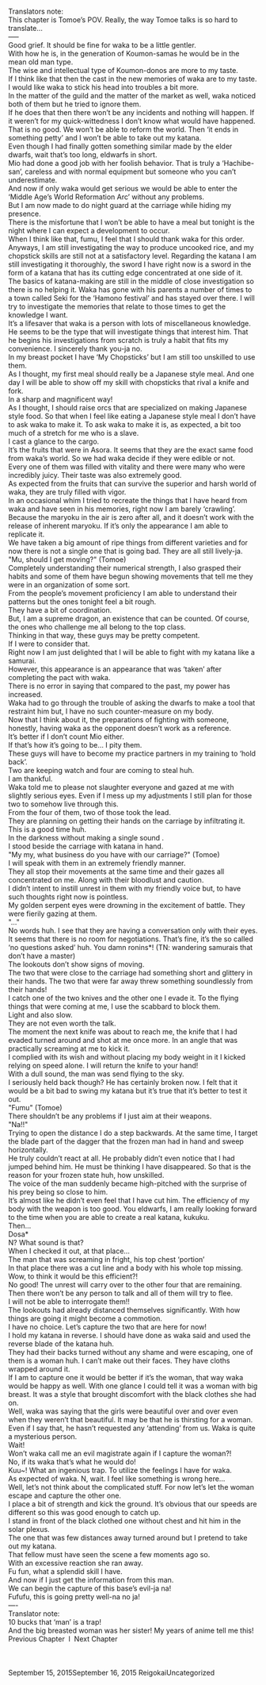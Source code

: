 <br/>
Translators note:<br/>
This chapter is Tomoe’s POV. Really, the way Tomoe talks is so hard to translate…<br/>
—–<br/>
Good grief. It should be fine for waka to be a little gentler.<br/>
With how he is, in the generation of Koumon-samas he would be in the mean old man type.<br/>
The wise and intellectual type of Koumon-donos are more to my taste.<br/>
If I think like that then the cast in the new memories of waka are to my taste.<br/>
I would like waka to stick his head into troubles a bit more.<br/>
In the matter of the guild and the matter of the market as well, waka noticed both of them but he tried to ignore them.<br/>
If he does that then there won’t be any incidents and nothing will happen. If it weren’t for my quick-wittedness I don’t know what would have happened.<br/>
That is no good. We won’t be able to reform the world. Then ‘it ends in something petty’ and I won’t be able to take out my katana.<br/>
Even though I had finally gotten something similar made by the elder dwarfs, wait that’s too long, eldwarfs in short.<br/>
Mio had done a good job with her foolish behavior. That is truly a ‘Hachibe-san’, careless and with normal equipment but someone who you can’t underestimate.<br/>
And now if only waka would get serious we would be able to enter the ‘Middle Age’s World Reformation Arc’ without any problems.<br/>
But I am now made to do night guard at the carriage while hiding my presence.<br/>
There is the misfortune that I won’t be able to have a meal but tonight is the night where I can expect a development to occur.<br/>
When I think like that, fumu, I feel that I should thank waka for this order.<br/>
Anyways, I am still investigating the way to produce uncooked rice, and my chopstick skills are still not at a satisfactory level. Regarding the katana I am still investigating it thoroughly, the sword I have right now is a sword in the form of a katana that has its cutting edge concentrated at one side of it.<br/>
The basics of katana-making are still in the middle of close investigation so there is no helping it. Waka has gone with his parents a number of times to a town called Seki for the ‘Hamono festival’ and has stayed over there. I will try to investigate the memories that relate to those times to get the knowledge I want.<br/>
It’s a lifesaver that waka is a person with lots of miscellaneous knowledge. He seems to be the type that will investigate things that interest him. That he begins his investigations from scratch is truly a habit that fits my convenience. I sincerely thank you-ja no.<br/>
In my breast pocket I have ‘My Chopsticks’ but I am still too unskilled to use them.<br/>
As I thought, my first meal should really be a Japanese style meal. And one day I will be able to show off my skill with chopsticks that rival a knife and fork.<br/>
In a sharp and magnificent way!<br/>
As I thought, I should raise orcs that are specialized on making Japanese style food. So that when I feel like eating a Japanese style meal I don’t have to ask waka to make it. To ask waka to make it is, as expected, a bit too much of a stretch for me who is a slave.<br/>
I cast a glance to the cargo.<br/>
It’s the fruits that were in Asora. It seems that they are the exact same food from waka’s world. So we had waka decide if they were edible or not.<br/>
Every one of them was filled with vitality and there were many who were incredibly juicy. Their taste was also extremely good.<br/>
As expected from the fruits that can survive the superior and harsh world of waka, they are truly filled with vigor.<br/>
In an occasional whim I tried to recreate the things that I have heard from waka and have seen in his memories, right now I am barely ‘crawling’.<br/>
Because the maryoku in the air is zero after all, and it doesn’t work with the release of inherent maryoku. If it’s only the appearance I am able to replicate it.<br/>
We have taken a big amount of ripe things from different varieties and for now there is not a single one that is going bad. They are all still lively-ja.<br/>
"Mu, should I get moving?" (Tomoe)<br/>
Completely understanding their numerical strength, I also grasped their habits and some of them have begun showing movements that tell me they were in an organization of some sort.<br/>
From the people’s movement proficiency I am able to understand their patterns but the ones tonight feel a bit rough.<br/>
They have a bit of coordination.<br/>
But, I am a supreme dragon, an existence that can be counted. Of course, the ones who challenge me all belong to the top class.<br/>
Thinking in that way, these guys may be pretty competent.<br/>
If I were to consider that.<br/>
Right now I am just delighted that I will be able to fight with my katana like a samurai.<br/>
However, this appearance is an appearance that was ‘taken’ after completing the pact with waka.<br/>
There is no error in saying that compared to the past, my power has increased.<br/>
Waka had to go through the trouble of asking the dwarfs to make a tool that restraint him but, I have no such counter-measure on my body.<br/>
Now that I think about it, the preparations of fighting with someone, honestly, having waka as the opponent doesn’t work as a reference.<br/>
It’s better if I don’t count Mio either.<br/>
If that’s how it’s going to be… I pity them.<br/>
These guys will have to become my practice partners in my training to ‘hold back’.<br/>
Two are keeping watch and four are coming to steal huh.<br/>
I am thankful.<br/>
Waka told me to please not slaughter everyone and gazed at me with slightly serious eyes. Even if I mess up my adjustments I still plan for those two to somehow live through this.<br/>
From the four of them, two of those took the lead.<br/>
They are planning on getting their hands on the carriage by infiltrating it. This is a good time huh.<br/>
In the darkness without making a single sound .<br/>
I stood beside the carriage with katana in hand.<br/>
"My my, what business do you have with our carriage?" (Tomoe)<br/>
I will speak with them in an extremely friendly manner.<br/>
They all stop their movements at the same time and their gazes all concentrated on me. Along with their bloodlust and caution.<br/>
I didn’t intent to instill unrest in them with my friendly voice but, to have such thoughts right now is pointless.<br/>
My golden serpent eyes were drowning in the excitement of battle. They were fierily gazing at them.<br/>
"…"<br/>
No words huh. I see that they are having a conversation only with their eyes.<br/>
It seems that there is no room for negotiations. That’s fine, it’s the so called ‘no questions asked’ huh. You damn ronins*! (TN: wandering samurais that don’t have a master)<br/>
The lookouts don’t show signs of moving.<br/>
The two that were close to the carriage had something short and glittery in their hands. The two that were far away threw something soundlessly from their hands!<br/>
I catch one of the two knives and the other one I evade it. To the flying things that were coming at me, I use the scabbard to block them.<br/>
Light and also slow.<br/>
They are not even worth the talk.<br/>
The moment the next knife was about to reach me, the knife that I had evaded turned around and shot at me once more. In an angle that was practically screaming at me to kick it.<br/>
I complied with its wish and without placing my body weight in it I kicked relying on speed alone. I will return the knife to your hand!<br/>
With a dull sound, the man was send flying to the sky.<br/>
I seriously held back though? He has certainly broken now. I felt that it would be a bit bad to swing my katana but it’s true that it’s better to test it out.<br/>
"Fumu" (Tomoe)<br/>
There shouldn’t be any problems if I just aim at their weapons.<br/>
"Na!!"<br/>
Trying to open the distance I do a step backwards. At the same time, I target the blade part of the dagger that the frozen man had in hand and sweep horizontally.<br/>
He truly couldn’t react at all. He probably didn’t even notice that I had jumped behind him. He must be thinking I have disappeared. So that is the reason for your frozen state huh, how unskilled.<br/>
The voice of the man suddenly became high-pitched with the surprise of his prey being so close to him.<br/>
It’s almost like he didn’t even feel that I have cut him. The efficiency of my body with the weapon is too good. You eldwarfs, I am really looking forward to the time when you are able to create a real katana, kukuku.<br/>
Then…<br/>
Dosa*<br/>
N? What sound is that?<br/>
When I checked it out, at that place…<br/>
The man that was screaming in fright, his top chest ‘portion’<br/>
In that place there was a cut line and a body with his whole top missing.<br/>
Wow, to think it would be this efficient?!<br/>
No good! The unrest will carry over to the other four that are remaining. Then there won’t be any person to talk and all of them will try to flee.<br/>
I will not be able to interrogate them!!<br/>
The lookouts had already distanced themselves significantly. With how things are going it might become a commotion.<br/>
I have no choice. Let’s capture the two that are here for now!<br/>
I hold my katana in reverse. I should have done as waka said and used the reverse blade of the katana huh.<br/>
They had their backs turned without any shame and were escaping, one of them is a woman huh. I can’t make out their faces. They have cloths wrapped around it.<br/>
If I am to capture one it would be better if it’s the woman, that way waka would be happy as well. With one glance I could tell it was a woman with big breast. It was a style that brought discomfort with the black clothes she had on.<br/>
Well, waka was saying that the girls were beautiful over and over even when they weren’t that beautiful. It may be that he is thirsting for a woman.<br/>
Even if I say that, he hasn’t requested any ‘attending’ from us. Waka is quite a mysterious person.<br/>
Wait!<br/>
Won’t waka call me an evil magistrate again if I capture the woman?!<br/>
No, if its waka that’s what he would do!<br/>
Kuu~! What an ingenious trap. To utilize the feelings I have for waka.<br/>
As expected of waka. N, wait. I feel like something is wrong here…<br/>
Well, let’s not think about the complicated stuff. For now let’s let the woman escape and capture the other one.<br/>
I place a bit of strength and kick the ground. It’s obvious that our speeds are different so this was good enough to catch up.<br/>
I stand in front of the black clothed one without chest and hit him in the solar plexus.<br/>
The one that was few distances away turned around but I pretend to take out my katana.<br/>
That fellow must have seen the scene a few moments ago so.<br/>
With an excessive reaction she ran away.<br/>
Fu fun, what a splendid skill I have.<br/>
And now if I just get the information from this man.<br/>
We can begin the capture of this base’s evil-ja na!<br/>
Fufufu, this is going pretty well-na no ja!<br/>
—-<br/>
Translator note:<br/>
10 bucks that ‘man’ is a trap!<br/>
And the big breasted woman was her sister! My years of anime tell me this!<br/>
Previous Chapter  l  Next Chapter<br/>
<br/>
<br/>
<br/>
September 15, 2015September 16, 2015 ReigokaiUncategorized <br/>
<br/>
<br/>
